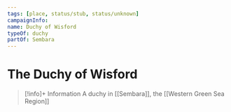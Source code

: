 ```yaml
---
tags: [place, status/stub, status/unknown]
campaignInfo:
name: Duchy of Wisford
typeOf: duchy
partOf: Sembara
---
```

# The Duchy of Wisford
>[!info]+ Information
> A duchy in [[Sembara]], the [[Western Green Sea Region]]






